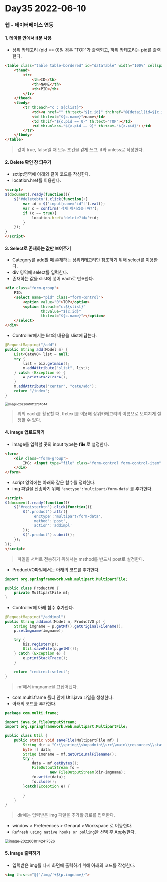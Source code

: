 # Day35 2022-06-10

### 웹 - 데이터베이스 연동

#### 1. 테이블 안에서 if문 사용

- 상위 카테고리 (pid == 0)일 경우 "TOP"가 출력되고, 하위 카테고리는 pid를 출력한다.

``` html
<table class="table table-bordered" id="dataTable" width="100%" cellspacing="0">
    <thead>
        <tr>
            <th>ID</th>
            <th>NAME</th>
            <th>PID</th>
        </tr>
    </thead>
    <tbody>
        <tr th:each="c : ${clist}">
            <td><a href="" th:text="${c.id}" th:href="@{detail(id=${c.id})}">id</a></td>
            <td th:text="${c.name}">name</td>
            <td th:if="${c.pid == 0}" th:text="TOP"></td>
            <td th:unless="${c.pid == 0}" th:text="${c.pid}"></td>
        </tr>
    </tbody>
</table>
```

> 값이 true, false일 때 모두 조건을 같게 쓰고, if와 unless로 작성한다.

#### 2. Delete 확인 창 띄우기

- sctipt영역에 아래와 같이 코드를 작성한다.
- location.href를 이용한다.

```html
<script>
$(document).ready(function(){
	$('#deletebtn').click(function(){
		var id = $('input[name="id"]').val();
		var c = confirm('삭제 하시겠습니까?');
		if (c == true){
			location.href='delete?id='+id;
		}
	});
}
</script>
```

#### 3. Select로 존재하는 값만 보여주기

- Category를 add할 때 존재하는 상위카테고리만 참조하기 위해 select를 이용한다.
- div 영역에 select를 입력한다.
- 존재하는 값을 slist에 넣어 each로 반복한다. 

```html
<div class="form-group">
    PID: 
    <select name="pid" class="form-control">
        <option value="0">TOP</option>
        <option th:each="c:${slist}" 
                th:value="${c.id}" 
                th:text="${c.name}"></option>
    </select>
</div>
```

- Controller에서는 list의 내용을 slist에 담는다.

```java
@RequestMapping("/add")
public String add(Model m) {
    List<CateVO> list = null;
    try {
        list = biz.getmain();
        m.addAttribute("slist", list);
    } catch (Exception e) {
        e.printStackTrace();
    }
    m.addAttribute("center", "cate/add");
    return "/index";
}
```

<img src="C:\Users\hasun\AppData\Roaming\Typora\typora-user-images\image-20220610112734044.png" alt="image-20220610112734044" style="zoom:67%;" />

> 위의 each를 활용할 때, th:text를 이용해 상위카테고리의 이름으로 보여지게 설정할 수 있다.

#### 4. image 업로드하기

- image를 입력할 곳의 input type는 **file** 로 설정한다.

```html
<form>
    <div class="form-group">
        IMG: <input type="file" class="form-control form-control-item" name="mf">
    </div>
</form>
```

- script 영역에는 아래와 같은 함수를 정의한다.
- img 파일을 전송하기 위해 `'enctype':'multipart/form-data'`를 추가한다.

```html
<script>
$(document).ready(function(){
	$('#registerbtn').click(function(){
		$('.product').attr({
			'enctype':'multipart/form-data',
			'method':'post',
			'action':'addimpl' 
		});
		$('.product').submit();
	});
});
</script>
```

> 파일을 서버로 전송하기 위해서는 method를 반드시 post로 설정한다.

- ProductVO파일에서는 아래의 코드를 추가한다.

```java
import org.springframework.web.multipart.MultipartFile;

public class ProductVO {
	private MultipartFile mf;
}
```

- Controller에 아래 함수 추가한다.

```java
@RequestMapping("/addimpl")
public String addimpl(Model m, ProductVO p) {
    String imgname = p.getMf().getOriginalFilename();
    p.setImgname(imgname);

    try {
        biz.register(p);
        Util.saveFile(p.getMf());
    } catch (Exception e) {
        e.printStackTrace();
    }

    return "redirect:select";
}
```

> mf에서 imgname을 끄집어낸다.

- com.multi.frame 폴더 안에 Util.java 파일을 생성한다.
- 아래의 코드를 추가한다.

```java
package com.multi.frame;

import java.io.FileOutputStream;
import org.springframework.web.multipart.MultipartFile;

public class Util {
	public static void saveFile(MultipartFile mf) {
		String dir = "C:\\spring\\shopadmin\\src\\main\\resources\\static\\img\\";
		byte [] data;
		String imgname = mf.getOriginalFilename();
		try {
			data = mf.getBytes();
			FileOutputStream fo = 
					new FileOutputStream(dir+imgname);
			fo.write(data);
			fo.close();
		}catch(Exception e) {
			
		}
    }
}
```

> dir에는 입력받은 img 파일을 추가할 경로를 입력한다.

- window > Preferences > Genaral > Workspace 로 이동한다.
- `Refresh using native hooks or polling`을 선택 후 Apply한다.

<img src="C:\Users\hasun\AppData\Roaming\Typora\typora-user-images\image-20220610142417526.png" alt="image-20220610142417526" style="zoom:80%;" />

#### 5. Image 출력하기

- 입력받은 img를 다시 화면에 출력하기 위해 아래의 코드를 작성한다.

```html
<img th:src="@{'/img/'+${p.imgname}}">
```

